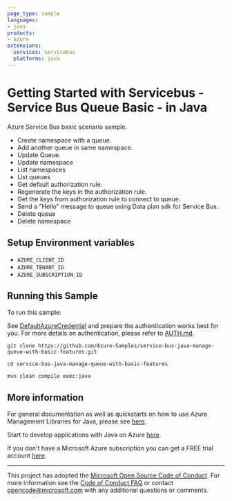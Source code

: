 ```yaml
---
page_type: sample
languages:
- java
products:
- azure
extensions:
  services: Servicebus
  platforms: java
---
```


# Getting Started with Servicebus - Service Bus Queue Basic - in Java #


  Azure Service Bus basic scenario sample.
  - Create namespace with a queue.
  - Add another queue in same namespace.
  - Update Queue.
  - Update namespace
  - List namespaces
  - List queues
  - Get default authorization rule.
  - Regenerate the keys in the authorization rule.
  - Get the keys from authorization rule to connect to queue.
  - Send a "Hello" message to queue using Data plan sdk for Service Bus.
  - Delete queue
  - Delete namespace
 

## Setup Environment variables

- `AZURE_CLIENT_ID`
- `AZURE_TENANT_ID`
- `AZURE_SUBSCRIPTION_ID`

## Running this Sample ##

To run this sample:

See [DefaultAzureCredential](https://github.com/Azure/azure-sdk-for-java/tree/master/sdk/identity/azure-identity#defaultazurecredential) and prepare the authentication works best for you. For more details on authentication, please refer to [AUTH.md](https://github.com/Azure/azure-sdk-for-java/blob/master/sdk/resourcemanager/docs/AUTH.md).

    git clone https://github.com/Azure-Samples/service-bus-java-manage-queue-with-basic-features.git

    cd service-bus-java-manage-queue-with-basic-features

    mvn clean compile exec:java

## More information ##

For general documentation as well as quickstarts on how to use Azure Management Libraries for Java, please see [here](https://aka.ms/azsdk/java/mgmt).

Start to develop applications with Java on Azure [here](http://azure.com/java).

If you don't have a Microsoft Azure subscription you can get a FREE trial account [here](http://go.microsoft.com/fwlink/?LinkId=330212).

---

This project has adopted the [Microsoft Open Source Code of Conduct](https://opensource.microsoft.com/codeofconduct/). For more information see the [Code of Conduct FAQ](https://opensource.microsoft.com/codeofconduct/faq/) or contact [opencode@microsoft.com](mailto:opencode@microsoft.com) with any additional questions or comments.